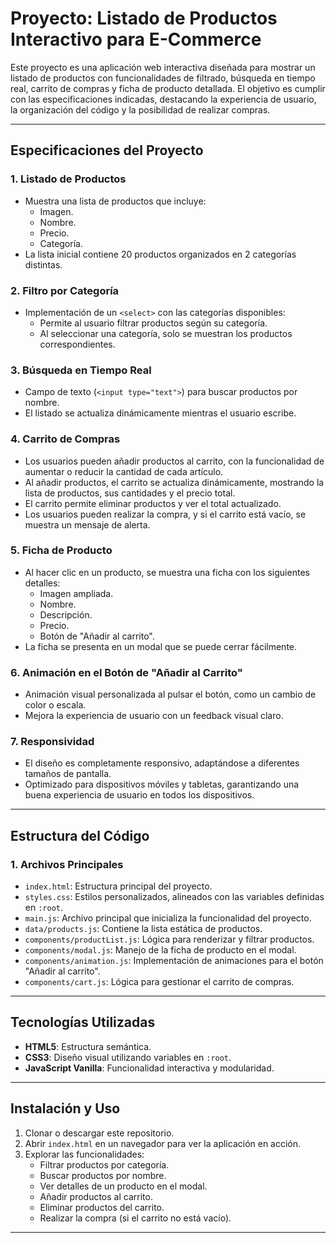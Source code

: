 # Proyecto: Listado de Productos Interactivo para E-Commerce

Este proyecto es una aplicación web interactiva diseñada para mostrar un listado de productos con funcionalidades de filtrado, búsqueda en tiempo real, carrito de compras y ficha de producto detallada. El objetivo es cumplir con las especificaciones indicadas, destacando la experiencia de usuario, la organización del código y la posibilidad de realizar compras.

---

## **Especificaciones del Proyecto**

### **1. Listado de Productos**
- Muestra una lista de productos que incluye:
  - Imagen.
  - Nombre.
  - Precio.
  - Categoría.
- La lista inicial contiene 20 productos organizados en 2 categorías distintas.

### **2. Filtro por Categoría**
- Implementación de un `<select>` con las categorías disponibles:
  - Permite al usuario filtrar productos según su categoría.
  - Al seleccionar una categoría, solo se muestran los productos correspondientes.

### **3. Búsqueda en Tiempo Real**
- Campo de texto (`<input type="text">`) para buscar productos por nombre.
- El listado se actualiza dinámicamente mientras el usuario escribe.

### **4. Carrito de Compras**
- Los usuarios pueden añadir productos al carrito, con la funcionalidad de aumentar o reducir la cantidad de cada artículo.
- Al añadir productos, el carrito se actualiza dinámicamente, mostrando la lista de productos, sus cantidades y el precio total.
- El carrito permite eliminar productos y ver el total actualizado.
- Los usuarios pueden realizar la compra, y si el carrito está vacío, se muestra un mensaje de alerta.

### **5. Ficha de Producto**
- Al hacer clic en un producto, se muestra una ficha con los siguientes detalles:
  - Imagen ampliada.
  - Nombre.
  - Descripción.
  - Precio.
  - Botón de "Añadir al carrito".
- La ficha se presenta en un modal que se puede cerrar fácilmente.

### **6. Animación en el Botón de "Añadir al Carrito"**
- Animación visual personalizada al pulsar el botón, como un cambio de color o escala.
- Mejora la experiencia de usuario con un feedback visual claro.

### **7. Responsividad**
- El diseño es completamente responsivo, adaptándose a diferentes tamaños de pantalla.
- Optimizado para dispositivos móviles y tabletas, garantizando una buena experiencia de usuario en todos los dispositivos.

---

## **Estructura del Código**

### **1. Archivos Principales**
- `index.html`: Estructura principal del proyecto.
- `styles.css`: Estilos personalizados, alineados con las variables definidas en `:root`.
- `main.js`: Archivo principal que inicializa la funcionalidad del proyecto.
- `data/products.js`: Contiene la lista estática de productos.
- `components/productList.js`: Lógica para renderizar y filtrar productos.
- `components/modal.js`: Manejo de la ficha de producto en el modal.
- `components/animation.js`: Implementación de animaciones para el botón "Añadir al carrito".
- `components/cart.js`: Lógica para gestionar el carrito de compras.

---

## **Tecnologías Utilizadas**
- **HTML5**: Estructura semántica.
- **CSS3**: Diseño visual utilizando variables en `:root`.
- **JavaScript Vanilla**: Funcionalidad interactiva y modularidad.

---

## **Instalación y Uso**

1. Clonar o descargar este repositorio.
2. Abrir `index.html` en un navegador para ver la aplicación en acción.
3. Explorar las funcionalidades:
   - Filtrar productos por categoría.
   - Buscar productos por nombre.
   - Ver detalles de un producto en el modal.
   - Añadir productos al carrito.
   - Eliminar productos del carrito.
   - Realizar la compra (si el carrito no está vacío).

---

